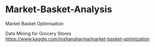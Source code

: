 # Market-Basket-Analysis
Market Basket Optimisation

Data Mining for Grocery Stores
https://www.kaggle.com/roshansharma/market-basket-optimization
